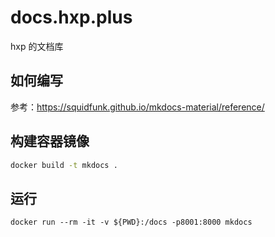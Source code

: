 # docs.hxp.plus

hxp 的文档库

## 如何编写

参考：<https://squidfunk.github.io/mkdocs-material/reference/>

## 构建容器镜像

```bash
docker build -t mkdocs .
```

## 运行

```
docker run --rm -it -v ${PWD}:/docs -p8001:8000 mkdocs
```
